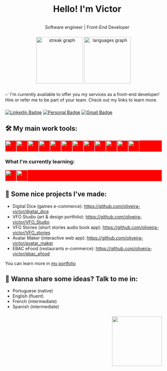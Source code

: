 <div id="user-content-toc">
  <ul align="center">
    <summary><h1 style="display: inline-block">Hello! I'm Victor</h1></summary>
    <p>Software engineer | Front-End Developer</p>
</div>

###

<!--
<img src="https://github-readme-stats.vercel.app/api?username=oliveira-victor&hide_title=false&hide_rank=false&show_icons=true&include_all_commits=true&count_private=true&disable_animations=false&theme=dracula&locale=en&hide_border=false&order=1" height="150" alt="stats graph"  />
-->

<div align="center">
  <img src="https://streak-stats.demolab.com?user=oliveira-victor&locale=en&mode=daily&theme=dracula&hide_border=false&border_radius=5&order=3" height="150" alt="streak graph"  />
  <img src="https://github-readme-stats.vercel.app/api/top-langs?username=oliveira-victor&locale=en&hide_title=false&layout=compact&card_width=320&langs_count=5&theme=dracula&hide_border=false&order=2&hide_progress=true" height="150" alt="languages graph"  />
</div>

###

:white_check_mark: I'm currently available to offer you my services as a front-end developer! Hire or refer me to be part of your team. Check out my links to learn more.

###

[![Linkedin Badge](https://img.shields.io/badge/-LinkedIn-000000?style=flat-square&logo=Linkedin&logoColor=white&link=https://www.linkedin.com/in/victor-fo/)](https://www.linkedin.com/in/victor-fo/)
[![Personal Badge](https://img.shields.io/badge/-Website-000000?style=flat-square&logo=Me&logoColor=white&link=https://victoroliveira.vercel.app/)](https://victoroliveira.vercel.app/)
[![Gmail Badge](https://img.shields.io/badge/-dev.victor.fo@gmail.com-000000?style=flat-square&logo=Gmail&logoColor=white&link=mailto:dev.victor.fo@gmail.com)](mailto:dev.victor.fo@gmail.com)

<!-- [Portfolio](https://victoroliveira.vercel.app/) || [LinkedIn](https://www.linkedin.com/in/victor-fo/) -->

###

## :hammer_and_wrench: My main work tools:
<div style="display: flex; background-color: red;">
  <img src="https://cdn.jsdelivr.net/gh/devicons/devicon@latest/icons/vscode/vscode-original.svg" style="height: 36px;" />
  <img src="https://cdn.jsdelivr.net/gh/devicons/devicon@latest/icons/ubuntu/ubuntu-original.svg" style="height: 36px;" />
  <img src="https://cdn.jsdelivr.net/gh/devicons/devicon@latest/icons/html5/html5-original.svg" style="height: 36px;" />
  <img src="https://cdn.jsdelivr.net/gh/devicons/devicon@latest/icons/css3/css3-original.svg" style="height: 36px;" />
  <img src="https://cdn.jsdelivr.net/gh/devicons/devicon@latest/icons/javascript/javascript-original.svg" style="height: 36px;" />
  <img src="https://cdn.jsdelivr.net/gh/devicons/devicon@latest/icons/typescript/typescript-original.svg" style="height: 36px;" />
  <img src="https://cdn.jsdelivr.net/gh/devicons/devicon@latest/icons/react/react-original.svg" style="height: 36px;" />
  <img src="https://cdn.jsdelivr.net/gh/devicons/devicon@latest/icons/redux/redux-original.svg" style="height: 36px;" />
  <img src="https://github.com/oliveira-victor/oliveira-victor/assets/116602113/cdf89bdc-c532-4856-8311-561b115776b1" style="height: 36px;" />
  <img src="https://cdn.jsdelivr.net/gh/devicons/devicon@latest/icons/sass/sass-original.svg" style="height: 36px;" />
  <img src="https://cdn.jsdelivr.net/gh/devicons/devicon@latest/icons/git/git-original.svg" style="height: 36px;" />
  <img src="https://cdn.jsdelivr.net/gh/devicons/devicon@latest/icons/gulp/gulp-plain.svg" style="height: 36px;" />
</div>

###

### What I'm currently learning:
<div style="display: flex; background-color: red;">
  <img src="https://cdn.jsdelivr.net/gh/devicons/devicon@latest/icons/nextjs/nextjs-original.svg" style="height: 36px;" />
  <img src="https://cdn.jsdelivr.net/gh/devicons/devicon@latest/icons/cypressio/cypressio-original.svg" style="height: 36px;" />
</div>


###

## :open_file_folder: Some nice projects I've made:
* Digital Dice (games e-commerce): https://github.com/oliveira-victor/digital_dice
* VFO Studio (art & design portfolio): https://github.com/oliveira-victor/VFO_Studio
* VFO Stories (short stories audio book app): https://github.com/oliveira-victor/VFO_stories
* Avatar Maker (interactive web app): https://github.com/oliveira-victor/avatar_maker
* EBAC eFood (restaurants e-commerce): https://github.com/oliveira-victor/ebac_efood

You can learn more in [my portfolio](https://victoroliveira.vercel.app/)

###

## :speech_balloon: Wanna share some ideas? Talk to me in:
* Portuguese (native)
* English (fluent)
* French (intermediate)
* Spanish (intermediate)

###

<div align="end">
  <img src="https://media0.giphy.com/media/v1.Y2lkPTc5MGI3NjExYjBpam9qbG1qcXp5eWxmYno2NTFxcHRmeXBsNjlpMWk0NTlzN3NxMSZlcD12MV9pbnRlcm5hbF9naWZfYnlfaWQmY3Q9Zw/HscDLzkO8EOTmgkhQP/giphy.gif" style="height: 160px" />
</div>
